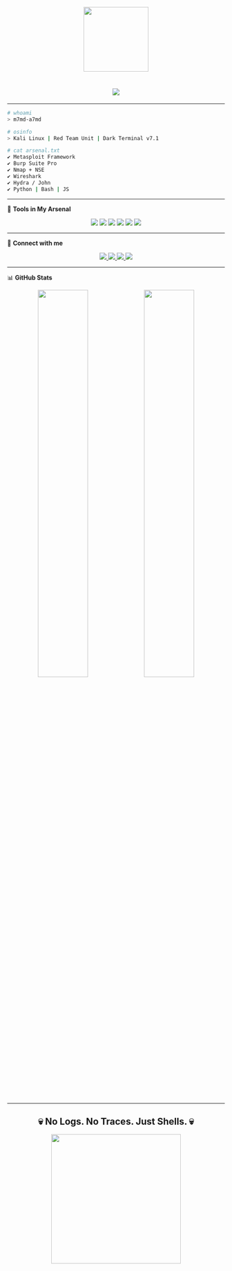 
<p align="center">
  <img src="[https://raw.githubusercontent.com/kali-linux/kali/master/data/images/kali-logo.png](https://user-images.githubusercontent.com/74038190/225813708-98b745f2-7d22-48cf-9150-083f1b00d6c9.gif)" width="150px"/>
</p>

<h1 align="center">
  <img src="https://readme-typing-svg.herokuapp.com?font=Fira+Code&duration=3000&pause=1000&color=FF0000&center=true&vCenter=true&multiline=true&width=700&height=80&lines=👾+Welcome+to+the+Dark+Side;🔐+m7md-a7md+GitHub+Profile;💣+Red+Ops+In+Progress..." />
</h1>

---

```bash
# whoami
> m7md-a7md

# osinfo
> Kali Linux | Red Team Unit | Dark Terminal v7.1

# cat arsenal.txt
✔️ Metasploit Framework  
✔️ Burp Suite Pro  
✔️ Nmap + NSE  
✔️ Wireshark  
✔️ Hydra / John  
✔️ Python | Bash | JS  
```

---

🧰 **Tools in My Arsenal**

<p align="center">
  <img src="https://img.shields.io/badge/Kali_Linux-black?style=for-the-badge&logo=kali-linux&logoColor=red" />
  <img src="https://img.shields.io/badge/Metasploit-black?style=for-the-badge&logo=metasploit&logoColor=red" />
  <img src="https://img.shields.io/badge/Burp_Suite-black?style=for-the-badge&logo=burpsuite&logoColor=red" />
  <img src="https://img.shields.io/badge/Nmap-black?style=for-the-badge&logo=nmap&logoColor=red" />
  <img src="https://img.shields.io/badge/Wireshark-black?style=for-the-badge&logo=wireshark&logoColor=red" />
  <img src="https://img.shields.io/badge/Linux-black?style=for-the-badge&logo=linux&logoColor=red" />
</p>

---

📡 **Connect with me**

<p align="center">
  <a href="https://tryhackme.com/p/0xBatman" target="_blank">
    <img src="https://img.shields.io/badge/TryHackMe-Red?style=for-the-badge&logo=tryhackme&logoColor=white" />
  </a>
  <a href="https://linkedin.com/in/mo-ahmed4" target="_blank">
    <img src="https://img.shields.io/badge/LinkedIn-black?style=for-the-badge&logo=linkedin&logoColor=red" />
  </a>
  <a href="https://github.com/m7md-a7md" target="_blank">
    <img src="https://img.shields.io/badge/GitHub-black?style=for-the-badge&logo=github&logoColor=red" />
  </a>
  <a href="https://x.com/_am_77r" target="_blank">
    <img src="https://img.shields.io/badge/X-black?style=for-the-badge&logo=twitter&logoColor=red" />
  </a>
</p>

---

📊 **GitHub Stats**

<p align="center">
  <img src="https://github-readme-stats.vercel.app/api?username=m7md-a7md&show_icons=true&theme=dark&icon_color=FF0000&title_color=FF0000&text_color=FF0000&bg_color=000000" width="48%"/>
  <img src="https://github-readme-streak-stats.herokuapp.com/?user=m7md-a7md&theme=dark&ring=FF0000&fire=FF0000&currStreakLabel=FF0000" width="48%"/>
</p>

---

<h2 align="center">💀 No Logs. No Traces. Just Shells. 💀</h2>

<p align="center">
  <img src="https://media.giphy.com/media/v1.Y2lkPTc5MGI3NjExYm1jcHBwY2s5eDNxajY1MXUwMzNzMzVnOWsyZXkzNXd0MmU2bHg0biZlcD12MV9naWZzX3NlYXJjaCZjdD1n/IdnXibvGRnGd6/giphy.gif" width="300"/>
</p>
